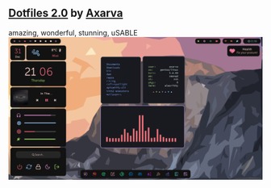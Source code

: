 ## [Dotfiles 2.0](https://github.com/Axarva/dotfiles-2.0) by [Axarva](https://github.com/Axarva "their profile!")
amazing, wonderful, stunning, uSABLE
![modern davinci](https://github.com/apolitoo/riceforthewise/blob/main/screeshots/axarvas.png)

